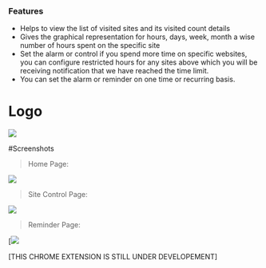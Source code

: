 ### Features

- Helps to view the list of visited sites and its visited count details 
- Gives the graphical representation for hours, days, week, month a wise number of hours spent on the specific site 
- Set the alarm or control if you spend more time on specific websites, you can configure restricted hours for any sites above which you will be receiving notification that we have reached the time limit. 
- You can set the alarm or reminder on one time or recurring basis.

# Logo

![](https://github.com/Sarathmunusamy93/ChromeExtension-trackMe/blob/BrowserCompanion-V2/Logo/LogoIcon.png?raw=true)



#Screenshots

> Home Page:

![](https://github.com/Sarathmunusamy93/ChromeExtension-trackMe/blob/BrowserCompanion-V2/Screenshots/HomePage.jpg?raw=true)

> Site Control Page:

![](https://github.com/Sarathmunusamy93/ChromeExtension-trackMe/blob/BrowserCompanion-V2/Screenshots/ControlME.jpg?raw=true)

> Reminder Page:

[![](https://github.com/Sarathmunusamy93/ChromeExtension-trackMe/blob/BrowserCompanion-V2/Screenshots/ReminderMe.jpg?raw=true)


[THIS CHROME EXTENSION IS STILL UNDER DEVELOPEMENT]